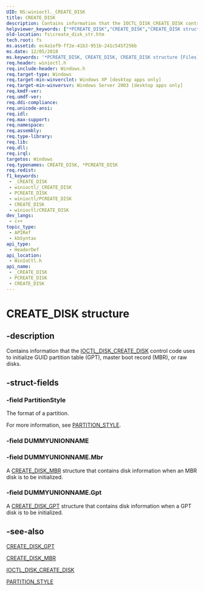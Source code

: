 ```yaml
---
UID: NS:winioctl._CREATE_DISK
title: CREATE_DISK
description: Contains information that the IOCTL_DISK_CREATE_DISK control code uses to initialize GUID partition table (GPT), master boot record (MBR), or raw disks.
helpviewer_keywords: ["*PCREATE_DISK","CREATE_DISK","CREATE_DISK structure [Files]","PCREATE_DISK","PCREATE_DISK structure pointer [Files]","_win32_create_disk_str","base.create_disk_str","fs.create_disk_str","winioctl/CREATE_DISK","winioctl/PCREATE_DISK"]
old-location: fs\create_disk_str.htm
tech.root: fs
ms.assetid: ec4a1ef9-ff2e-41b3-951b-241c545f256b
ms.date: 12/05/2018
ms.keywords: '*PCREATE_DISK, CREATE_DISK, CREATE_DISK structure [Files], PCREATE_DISK, PCREATE_DISK structure pointer [Files], _win32_create_disk_str, base.create_disk_str, fs.create_disk_str, winioctl/CREATE_DISK, winioctl/PCREATE_DISK'
req.header: winioctl.h
req.include-header: Windows.h
req.target-type: Windows
req.target-min-winverclnt: Windows XP [desktop apps only]
req.target-min-winversvr: Windows Server 2003 [desktop apps only]
req.kmdf-ver: 
req.umdf-ver: 
req.ddi-compliance: 
req.unicode-ansi: 
req.idl: 
req.max-support: 
req.namespace: 
req.assembly: 
req.type-library: 
req.lib: 
req.dll: 
req.irql: 
targetos: Windows
req.typenames: CREATE_DISK, *PCREATE_DISK
req.redist: 
f1_keywords:
 - _CREATE_DISK
 - winioctl/_CREATE_DISK
 - PCREATE_DISK
 - winioctl/PCREATE_DISK
 - CREATE_DISK
 - winioctl/CREATE_DISK
dev_langs:
 - c++
topic_type:
 - APIRef
 - kbSyntax
api_type:
 - HeaderDef
api_location:
 - WinIoCtl.h
api_name:
 - _CREATE_DISK
 - PCREATE_DISK
 - CREATE_DISK
---
```


# CREATE_DISK structure


## -description

Contains information that the 
<a href="/windows/desktop/api/winioctl/ni-winioctl-ioctl_disk_create_disk">IOCTL_DISK_CREATE_DISK</a> control code uses to initialize GUID partition table (GPT), master boot record (MBR), or raw disks.

## -struct-fields

### -field PartitionStyle

The format of a partition. 

For more information, see 
<a href="/windows/desktop/api/winioctl/ne-winioctl-partition_style">PARTITION_STYLE</a>.

### -field DUMMYUNIONNAME

### -field DUMMYUNIONNAME.Mbr

A 
<a href="/windows/desktop/api/winioctl/ns-winioctl-create_disk_mbr">CREATE_DISK_MBR</a> structure that contains disk information when an MBR disk is to be initialized.

### -field DUMMYUNIONNAME.Gpt

A 
<a href="/windows/desktop/api/winioctl/ns-winioctl-create_disk_gpt">CREATE_DISK_GPT</a> structure that contains disk information when a GPT disk is to be initialized.

## -see-also

<a href="/windows/desktop/api/winioctl/ns-winioctl-create_disk_gpt">CREATE_DISK_GPT</a>



<a href="/windows/desktop/api/winioctl/ns-winioctl-create_disk_mbr">CREATE_DISK_MBR</a>



<a href="/windows/desktop/api/winioctl/ni-winioctl-ioctl_disk_create_disk">IOCTL_DISK_CREATE_DISK</a>



<a href="/windows/desktop/api/winioctl/ne-winioctl-partition_style">PARTITION_STYLE</a>

